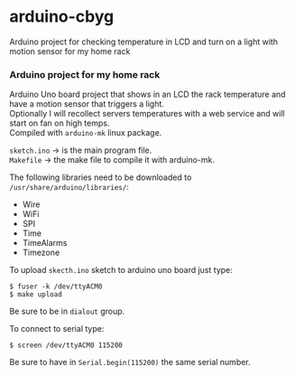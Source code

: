 # arduino-cbyg
Arduino project for checking temperature in LCD and turn on a light with motion sensor for my home rack

### Arduino project for my home rack
Arduino Uno board project that shows in an LCD the rack temperature and have a motion sensor that triggers a light.  
Optionally I will recollect servers temperatures with a web service and will start on fan on high temps.  
Compiled with `arduino-mk` linux package.  

`sketch.ino` -> is the main program file.  
`Makefile` -> the make file to compile it with arduino-mk.  

The following libraries need to be downloaded to `/usr/share/arduino/libraries/`:
* Wire
* WiFi
* SPI
* Time
* TimeAlarms
* Timezone

To upload `skecth.ino` sketch to arduino uno board just type:
```
$ fuser -k /dev/ttyACM0
$ make upload
```
Be sure to be in `dialout` group.  

To connect to serial type:  
```
$ screen /dev/ttyACM0 115200
```
Be sure to have in `Serial.begin(115200)` the same serial number. 
